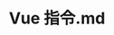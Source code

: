 ---
layout: post
title: Vue 指令.md
categories: [Vue]
description: 
keywords: Vue 指令.md
mermaid: false
sequence: false
flow: false
mathjax: false
mindmap: false
mindmap2: false
---